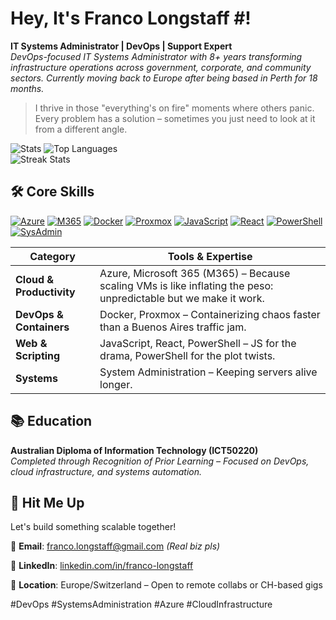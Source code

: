 # Hey, It's Franco Longstaff #!

**IT Systems Administrator | DevOps | Support Expert**  
*DevOps-focused IT Systems Administrator with 8+ years transforming infrastructure operations across government, corporate, and community sectors. Currently moving back to Europe after being based in Perth for 18 months.*

> I thrive in those "everything's on fire" moments where others panic.  
> Every problem has a solution – sometimes you just need to look at it from a different angle.

![Stats](https://github-readme-stats.vercel.app/api?username=flongstaff&show_icons=true&theme=radical&hide_border=true&include_all_commits=true)       ![Top Languages](https://github-readme-stats.vercel.app/api/top-langs/?username=flongstaff&layout=compact&theme=radical&hide_border=true)      
  ![Streak Stats](https://github-readme-streak-stats.herokuapp.com/?user=flongstaff&theme=radical&hide_border=true&background=0d1117&stroke=7c8891&ring=f0f6fc&fire=0078d4&currStreakNum=f0f6fc&sideNums=7c8891&currStreakLabel=f0f6fc&sideLabels=7c8891&dates=7c8891)



## 🛠️ Core Skills



[![Azure](https://img.shields.io/badge/Azure-0078D4?style=flat-square&logo=microsoft-azure&logoColor=white)](https://azure.microsoft.com) [![M365](https://img.shields.io/badge/Microsoft%20365-00A4EF?style=flat-square&logo=microsoft-365&logoColor=white)](https://www.microsoft.com/en-us/microsoft-365) 
[![Docker](https://img.shields.io/badge/Docker-2496ED?style=flat-square&logo=docker&logoColor=white)](https://www.docker.com) 
[![Proxmox](https://img.shields.io/badge/Proxmox-FF6B35?style=flat-square&logo=proxmox&logoColor=white)](https://www.proxmox.com) 
[![JavaScript](https://img.shields.io/badge/JavaScript-F7DF1E?style=flat-square&logo=javascript&logoColor=black)](https://developer.mozilla.org/en-US/docs/Web/JavaScript) 
[![React](https://img.shields.io/badge/React-61DAFB?style=flat-square&logo=react&logoColor=black)](https://react.dev) 
[![PowerShell](https://img.shields.io/badge/PowerShell-5391FE?style=flat-square&logo=powershell&logoColor=white)](https://learn.microsoft.com/powershell) 
[![SysAdmin](https://img.shields.io/badge/System%20Admin-007ACC?style=flat-square&logo=windows&logoColor=white)](https://learn.microsoft.com/en-us/windows-server)




| Category | Tools & Expertise |
|----------|------------------------------------------|
| **Cloud & Productivity** | Azure, Microsoft 365 (M365) – Because scaling VMs is like inflating the peso: unpredictable but we make it work. |
| **DevOps & Containers** | Docker, Proxmox – Containerizing chaos faster than a Buenos Aires traffic jam. |
| **Web & Scripting** | JavaScript, React, PowerShell – JS for the drama, PowerShell for the plot twists. |
| **Systems** | System Administration – Keeping servers alive longer. |


## 📚 Education
**Australian Diploma of Information Technology (ICT50220)**  
*Completed through Recognition of Prior Learning – Focused on DevOps, cloud infrastructure, and systems automation.*


## 🔗 Hit Me Up
Let's build something scalable together!


📧 **Email**: [franco.longstaff@gmail.com](mailto:franco.longstaff@gmail.com) *(Real biz pls)*  

💼 **LinkedIn**: [linkedin.com/in/franco-longstaff](https://www.linkedin.com/in/franco-longstaff)  

📍 **Location**: Europe/Switzerland – Open to remote collabs or CH-based gigs

#DevOps #SystemsAdministration #Azure #CloudInfrastructure
